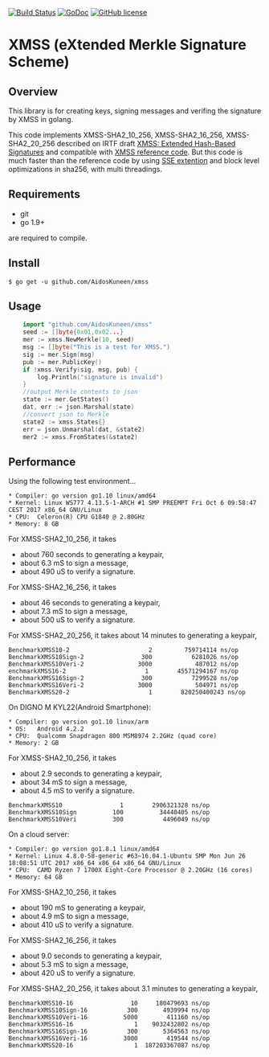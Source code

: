 [![Build Status](https://travis-ci.org/AidosKuneen/xmss.svg?branch=master)](https://travis-ci.org/AidosKuneen/xmss)
[![GoDoc](https://godoc.org/github.com/AidosKuneen/xmss?status.svg)](https://godoc.org/github.com/AidosKuneen/xmss)
[![GitHub license](https://img.shields.io/badge/license-MIT-blue.svg)](https://raw.githubusercontent.com/AidosKuneen/xmss/master/LICENSE)


XMSS (eXtended Merkle Signature Scheme)
=====

## Overview

This library is for creating keys, signing messages and verifing the signature by XMSS in golang.

This code implements XMSS-SHA2_10_256, 
XMSS-SHA2_16_256, XMSS-SHA2_20_256 described on IRTF draft [XMSS: Extended Hash-Based Signatures](https://datatracker.ietf.org/doc/draft-irtf-cfrg-xmss-hash-based-signatures/) and 
compatible with [XMSS reference code](https://github.com/joostrijneveld/xmss-reference).
But this code is much faster than the reference code by using [SSE extention](https://github.com/minio/sha256-simd) and block level optimizations in sha256,
with multi threadings.


## Requirements

* git
* go 1.9+

are required to compile.


## Install
    $ go get -u github.com/AidosKuneen/xmss


## Usage

```go
	import "github.com/AidosKuneen/xmss"
	seed := []byte{0x01,0x02...}
	mer := xmss.NewMerkle(10, seed)
	msg := []byte("This is a test for XMSS.")
	sig := mer.Sign(msg)
	pub := mer.PublicKey()
	if !xmss.Verify(sig, msg, pub) {
		log.Println("signature is invalid")
	}
	//output Merkle contents to json
	state := mer.GetStates()
	dat, err := json.Marshal(state)
	//convert json to Merkle
	state2 := xmss.States{}
	err = json.Unmarshal(dat, &state2)
	mer2 := xmss.FromStates(&state2)
```

## Performance

Using the following test environment...

```
* Compiler: go version go1.10 linux/amd64
* Kernel: Linux WS777 4.13.5-1-ARCH #1 SMP PREEMPT Fri Oct 6 09:58:47 CEST 2017 x86_64 GNU/Linux
* CPU:  Celeron(R) CPU G1840 @ 2.80GHz 
* Memory: 8 GB
```


For XMSS-SHA2_10_256, it takes 

* about 760 seconds to generating a keypair,
* about 6.3 mS to sign a message,
* about 490 uS to verify a signature.

For XMSS-SHA2_16_256, it takes 

* about 46 seconds to generating a keypair,
* about 7.3 mS to sign a message,
* about 500 uS to verify a signature.


For XMSS-SHA2_20_256, it takes 
about  14 minutes to generating a keypair,

```
BenchmarkXMSS10-2                      2         759714114 ns/op
BenchmarkXMSS10Sign-2                300           6281026 ns/op
BenchmarkXMSS10Veri-2               3000            487012 ns/op
enchmarkXMSS16-2                      1        45571294167 ns/op
BenchmarkXMSS16Sign-2                300           7299528 ns/op
BenchmarkXMSS16Veri-2               3000            504971 ns/op
BenchmarkXMSS20-2                      1        820250400243 ns/op
```

On DIGNO M KYL22(Android Smartphone):

```
* Compiler: go version go1.10 linux/arm
* OS: 	Android 4.2.2
* CPU:	Qualcomm Snapdragon 800 MSM8974 2.2GHz (quad core)
* Memory: 2 GB
```


For XMSS-SHA2_10_256, it takes 

* about 2.9 seconds to generating a keypair,
* about 34 mS to sign a message,
* about 4.5 mS to verify a signature.

```
BenchmarkXMSS10                1        2906321328 ns/op
BenchmarkXMSS10Sign          100          34440405 ns/op
BenchmarkXMSS10Veri          300           4496049 ns/op
```

On a cloud server:

```
* Compiler: go version go1.8.1 linux/amd64
* Kernel: Linux 4.8.0-58-generic #63~16.04.1-Ubuntu SMP Mon Jun 26 18:08:51 UTC 2017 x86_64 x86_64 x86_64 GNU/Linux
* CPU:  CAMD Ryzen 7 1700X Eight-Core Processor @ 2.20GHz (16 cores)
* Memory: 64 GB
```

For XMSS-SHA2_10_256, it takes 

* about 190 mS to generating a keypair,
* about 4.9 mS to sign a message,
* about 410 uS to verify a signature.

For XMSS-SHA2_16_256, it takes 

* about  9.0 seconds to generating a keypair,
* about  5.3 mS to sign a message,
* about  420 uS to verify a signature.


For XMSS-SHA2_20_256, it takes 
about  3.1 minutes to generating a keypair,


```
BenchmarkXMSS10-16        	      10	 180479693 ns/op
BenchmarkXMSS10Sign-16    	     300	   4939994 ns/op
BenchmarkXMSS10Veri-16    	    5000	    411160 ns/op
BenchmarkXMSS16-16        	       1	9032432802 ns/op
BenchmarkXMSS16Sign-16    	     300	   5364563 ns/op
BenchmarkXMSS16Veri-16    	    3000	    419544 ns/op
BenchmarkXMSS20-16        	       1  187203367087 ns/op
```
